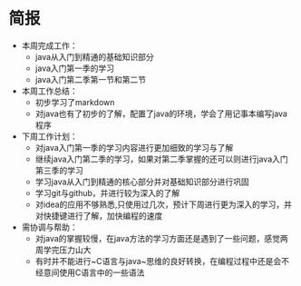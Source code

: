 # 简报
* 本周完成工作：
    * java从入门到精通的基础知识部分
    * java入门第一季的学习
    * java入门第二季第一节和第二节
* 本周工作总结：
    * 初步学习了markdown
    * 对java也有了初步的了解，配置了java的环境，学会了用记事本编写java程序
* 下周工作计划：
    * 对java入门第一季的学习内容进行更加细致的学习与了解
    * 继续java入门第二季的学习，如果对第二季掌握的还可以则进行java入门第三季的学习
    * 学习java从入门到精通的核心部分并对基础知识部分进行巩固
    * 学习git与github，并进行较为深入的了解
    * 对idea的应用不够熟悉,只使用过几次，预计下周进行更为深入的学习，并对快捷键进行了解，加快编程的速度
* 需协调与帮助：
    * 对java的掌握较慢，在java方法的学习方面还是遇到了一些问题，感觉两周学完压力山大
    * 有时并不能进行~C语言与java~思维的良好转换，在编程过程中还是会不经意间使用C语言中的一些语法